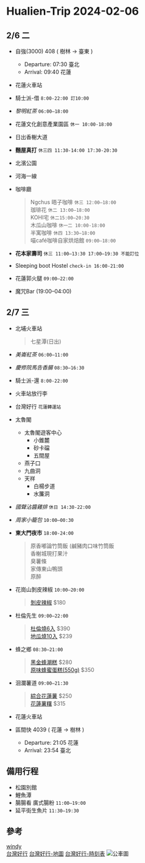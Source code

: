 # Hualien-Trip 2024-02-06

## 2/6 二

- 自強(3000) 408 ( 樹林 → 臺東 )
  - Departure: 07:30 臺北
  - Arrival: 09:40 花蓮

- 花蓮火車站

- 騎士派-借 `8:00-22:00 訂10:00`

- *黎明紅茶* `06:00–18:00`

- 花蓮文化創意產業園區 `休一 10:00-18:00`

- 日出香榭大道

- **麵屋真打** `休三四 11:30-14:00 17:30-20:30`

- 北濱公園

- 河海一線

- 咖啡廳
  >Ngchus 晤子咖啡 `休三 12:00–18:00`  
  >珈琲花 `休二 13:00–18:00`  
  >KOHI宅 `休二15:00–20:30`  
  >木瓜山咖啡 `休一二 10:00-18:00`  
  >半寓咖啡 `休四 13:30–18:00`  
  >喵café咖啡自家烘焙館 `09:00–18:00`  

- **花本家壽司** `休三 11:00–13:30 17:00–19:30 不能訂位`

- Sleeping boot Hostel `check-in 16:00-21:00`

- 花蓮郭火腿 `09:00–22:00`

- 魔咒Bar (19:00–04:00)

## 2/7 三

- 北埔火車站
  >七星潭(日出)

- *美崙紅茶* `06:00–11:00`

- *慶修院馬告香腸* `08:30–16:30`

- 騎士派-還 `8:00-22:00`

- 火車站放行李

- 台灣好行 `花蓮轉運站`

- 太魯閣
  - 太魯閣遊客中心  
    - 小錐麓  
    - 砂卡礑  
    - 五間屋  
  - 燕子口  
  - 九曲洞   
  - 天祥  
    - 白楊步道  
    - 水簾洞  

- *國聲沾醬雞排* `休日 14:30-22:00`

- *周家小籠包* `10:00–00:30`

- **東大門夜市** `18:00-24:00`
  >原香嘟論竹筒飯 (鹹豬肉口味竹筒飯  
  >香榭城現打果汁  
  >臭薯條  
  >家傳東山鴨頭  
  >原醉  

- 花崗山剝皮辣椒 `10:00–20:00`
  >[剝皮辣椒](https://chilihgs.com.tw/frontend/product#) $180

- 杜倫先生 `09:00–22:00`
  >[杜倫燒6入](https://www.mrturon.com/products/%E6%9D%9C%E5%80%AB%E7%87%926%E5%85%A5x1%E7%9B%92-20240127163545) $390  
  >[地瓜燒10入](https://www.mrturon.com/products/%E5%9C%B0%E7%93%9C%E7%87%92) $239

- 蜂之鄉 `08:30–21:00`
  >[黑金蜂潮糕](https://www.bee-pro.com/products/black-gold-bee-cake) $280  
  >[原味蜂蜜蛋糕(550g)](https://www.bee-pro.com/products/original-honey-cake) $350

- 洄瀾薯道 `09:00–21:30`
  >[綜合花蓮薯](https://www.since1938.com/products/e9f492c1-ef26-43c5-b46c-cda0d8d631e8) $250  
  >[花蓮薯糬](https://www.since1938.com/products/5f359c79-986d-43bb-9ea6-632510d3e6fc) $315

- 花蓮火車站

- 區間快 4039 ( 花蓮 → 樹林 )
  - Departure: 21:05 花蓮
  - Arrival: 23:54 臺北

## 備用行程

- 松園別館
- 鯉魚潭
- 腸腸看 廣式腸粉 `11:00–19:00`
- 延平街生魚片 `11:30–19:30`

## 參考

[windy](https://www.windy.com/23.991/121.620?23.918,121.620,11)  
[台灣好行](https://www.taiwantrip.com.tw/Frontend/Route/Select_p?RouteID=R0071) 
[台灣好行-地圖](https://www.taiwantrip.com.tw/Frontend/Bustime/bus/R0071) 
[台灣好行-時刻表](https://www.taiwantrip.com.tw/Frontend/Bustime/TimeTable/R0071) 
![公車圖](https://www.taiwantrip.com.tw/download/Ckeditor/%E5%A4%AA%E9%AD%AF%E9%96%A3%E8%BD%89%E4%B9%98%E6%87%B6%E4%BA%BA%E5%8C%85-1_0.jpg)
